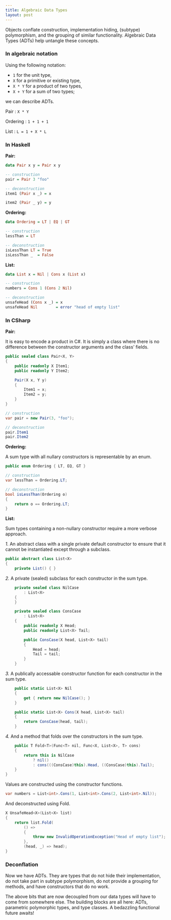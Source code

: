 ```yaml
---
title: Algebraic Data Types
layout: post
---
```


Objects conflate construction, implementation hiding, (subtype)
polymorphism, and the grouping of similar functionality. Algebraic Data
Types (ADTs) help untangle these concepts.


### In algebraic notation

Using the following notation:

- `1` for the unit type,
- `X` for a primitive or existing type,
- `X * Y` for a product of two types,
- `X + Y` for a sum of two types;

we can describe ADTs.

Pair
:   `X * Y`

Ordering
:   `1 + 1 + 1`

List
:   `L = 1 + X * L`


### In Haskell

**Pair:**

~~~hs
data Pair x y = Pair x y

-- construction
pair = Pair 3 "foo"

-- deconstruction
item1 (Pair x _) = x

item2 (Pair _ y) = y
~~~

**Ordering:**

```hs
data Ordering = LT | EQ | GT

-- construction
lessThan = LT

-- deconstruction
isLessThan LT = True
isLessThan _  = False
```

**List:**

```hs
data List x = Nil | Cons x (List x)

-- construction
numbers = Cons 1 (Cons 2 Nil)

-- deconstruction
unsafeHead (Cons x _) = x
unsafeHead Nil        = error "head of empty list"
```


### In CSharp

**Pair:**

It is easy to encode a product in C#. It is simply a class where there is no
difference between the constructor arguments and the class’ fields.

```cs
public sealed class Pair<X, Y>
{
    public readonly X Item1;
    public readonly Y Item2;

    Pair(X x, Y y)
    {
        Item1 = x;
        Item2 = y;
    }
}

// construction
var pair = new Pair(3, "foo");

// deconstruction
pair.Item1
pair.Item2
```

**Ordering:**

A sum type with all nullary constructors is representable by an enum.

```cs
public enum Ordering { LT, EQ, GT }

// construction
var lessThan = Ordering.LT;

// deconstruction
bool isLessThan(Ordering o)
{
    return o == Ordering.LT;
}
```

**List:**

Sum types containing a non-nullary constructor require a more verbose
approach.

*1.* An abstract class with a single private default constructor to ensure
that it cannot be instantiated except through a subclass.

```cs
public abstract class List<X>
{
    private List() { }
```

*2.* A private (sealed) subclass for each constructor in the sum type.

```cs
    private sealed class NilCase
        : List<X>
    {
    }

    private sealed class ConsCase
        : List<X>
    {
        public readonly X Head;
        public readonly List<X> Tail;

        public ConsCase(X head, List<X> tail)
        {
            Head = head;
            Tail = tail;
        }
    }
```

*3.* A publically accessable constructor function for each constructor in
the sum type.

```cs
    public static List<X> Nil
    {
        get { return new NilCase(); }
    }

    public static List<X> Cons(X head, List<X> tail)
    {
        return ConsCase(head, tail);
    }
```

*4.* And a method that folds over the constructors in the sum type.

```cs
    public T Fold<T>(Func<T> nil, Func<X, List<X>, T> cons)
    {
        return this is NilCase
            ? nil()
            : cons(((ConsCase)this).Head, ((ConsCase)this).Tail);
    }
}
```

Values are constructed using the constructor functions.

```cs
var numbers = List<int>.Cons(1, List<int>.Cons(2, List<int>.Nil));
```

And deconstructed using Fold.

```cs
X UnsafeHead<X>(List<X> list)
{
    return list.Fold(
        () =>
        {
            throw new InvalidOperationException("Head of empty list");
        },
        (head, _) => head);
}
```


### Deconflation

Now we have ADTs. They are types that do not hide their implementation, do
not take part in subtype polymorphism, do not provide a grouping for
methods, and have constructors that do no work.

The above bits that are now decoupled from our data types will have to come
from somewhere else. The building blocks are all here: ADTs, parametric
polymorphic types, and type classes. A bedazzling functional future awaits!
